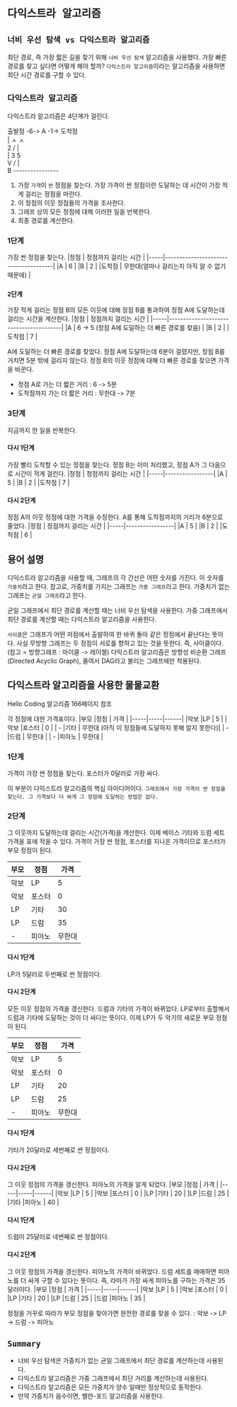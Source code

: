 # `다익스트라 알고리즘`

## `너비 우선 탐색 vs 다익스트라 알고리즘`
최단 경로, 즉 가장 짧은 길을 찾기 위해 `너비 우선 탐색` 알고리즘을 사용했다.
가장 빠른 경로를 찾고 싶다면 어떻게 해야 할까?
`다익스트라 알고리즘`이라는 알고리즘을 사용하면 최단 시간 경로를 구할 수 있다.

## `다익스트라 알고리즘`
다익스트라 알고리즘은 4단계가 걸린다.

출발점 -6-> A -1-> 도착점  
  |      ㅅ        ㅅ  
  2     /          |  
  |    3           5  
  V  /             |  
  B ----------------   

1. 가장 `가격`이 `싼` 정점을 찾는다. 가장 가격이 싼 정점이란 도달하는 데 시간이 가장 적게 걸리는 정점을 마란다.
2. 이 정점의 이웃 정점들의 가격을 조사한다.
3. 그래프 상의 모든 정점에 대해 이러한 일을 반복한다.
4. 최종 경로를 계산한다.

### 1단계
가장 싼 정점을 찾는다.
|정점  | 정점까지 걸리는 시간                      |
|-----|--------------------------------------|
|A    | 6                                    |
|B    | 2                                    |
|도착점 | 무한대(얼마나 걸리는지 아직 알 수 없기 때문에) |

### `2단계`
가장 적게 걸리는 정점 B의 모든 이웃에 대해 정점 B를 통과하여 정점 A에 도달하는데 걸리는 시간을 계산한다.
|정점  | 정점까지 걸리는 시간                        |
|-----|----------------------------------------|
|A    | 6 -> 5 (정점 A에 도덜하는 더 빠른 경로를 찾음)  |
|B    | 2                                      |
|도착점 | 7                                      |

A에 도달하는 더 빠른 경로를 찾았다.
정점 A에 도달하는데 6분이 걸렸지만, 정점 B를 거치면 5분 밖에 걸리지 않는다.
정점 B의 이웃 정점에 대해 더 빠른 경로를 찾으면 가격을 바꾼다.
* 정점 A로 가는 더 짧은 거리 : 6 -> 5분
* 도착점까지 가는 더 짧은 거리 : 무한대 -> 7분

### 3단계
지금까지 한 일을 반복한다.

#### 다시 1단계
가장 빨리 도착할 수 있는 정점을 찾는다.
정점 B는 이미 처리했고, 정점 A가 그 다음으로 시간이 적게 걸린다.
|정점  | 정점까지 걸리는 시간 |
|-----|-----------------|
|A    | 5               |
|B    | 2               |
|도착점 | 7               |

#### 다시 2단계
정점 A의 이웃 정점에 대한 가격을 수정한다.
A를 통해 도작점까지의 거리가 6분으로 줄었다.
|정점  | 정점까지 걸리는 시간 |
|-----|-----------------|
|A    | 5               |
|B    | 2               |
|도착점 | 6               |

## 용어 설명
디익스트라 알고리즘을 사용할 때, 그래프의 각 간선은 어떤 숫자를 가진다.
이 숫자를 `가중치`라고 한다.
참고로, 가중치를 가지는 그래프는 `가중 그래프`라고 한다.
가중치가 없는 그래프는 `균일 그래프`라고 한다.

균일 그래프에서 최단 경로를 계산할 때는 너비 우선 탐색을 사용한다.
가중 그래프에서 최단 경로를 계산할 때는 다익스트라 알고리즘을 사용한다.

`사이클`은 그래프가 어떤 저점에서 출발하여 한 바퀴 돌아 같은 정점에서 끝난다는 뜻이다.
사실 무방향 그래프는 두 정점이 서로를 향하고 있는 것을 뜻한다. 즉, 사이클이다.
(참고 = 방향그래프 : 마이클 -> 레이첼)
다익스트라 알고리즘은 방향성 비순환 그래프(Directed Acyclic Graph), 줄여서 DAG라고 불리는 그래프에만 적용된다.

## 다익스트라 알고리즘을 사용한 물물교환
Hello Coding 알고리즘 166페이지 참조

각 정점에 대한 가격표이다.
|부모  |정점  | 가격  |
|-----|-----|------|
|악보  |LP   | 5    |
|악보  |포스터 | 0    |
| -   |기타  | 무한대 (아직 이 정점들에 도달하지 못해 알지 못한다)|
| -   |드럼  | 무한대 |
| -   |피아노 | 무한대 |

### 1단계
가격이 가장 싼 정점을 찾는다.
포스터가 0달러로 가장 싸다.

이 부분이 다익스트라 알고리즘의 핵심 아이디어이다.
`그래프에서 가장 가격이 싼 정점을 찾는다. 그 가격보다 더 싸게 그 정점에 도달하는 방법은 없다.`

### 2단계
그 이웃까지 도달하는데 걸리는 시간(가격)을 계산한다.
이제 베이스 기타와 드럼 세트 가격을 표에 적을 수 있다.
가격이 가장 싼 정점, 포스터를 지나온 가격이므로 포스터가 부모 정점이 된다.

|부모  |정점  | 가격  |
|-----|-----|------|
|악보  |LP   | 5    |
|악보  |포스터 | 0    |
|LP   |기타  | 30   |
|LP   |드럼  | 35   |
| -   |피아노 | 무한대 |

#### 다시 1단계
LP가 5달러로 두번째로 싼 정점이다.

#### 다시 2단계
모든 이웃 정점의 가격을 갱신한다.
드럼과 기타의 가격이 바뀌었다.
LP로부터 출할해서 드럼과 기타에 도달하는 것이 더 싸다는 뜻이다.
이제 LP가 두 악기의 새로운 부모 정점이 된다.

|부모  |정점  | 가격  |
|-----|-----|------|
|악보  |LP   | 5    |
|악보  |포스터 | 0    |
|LP   |기타  | 20   |
|LP   |드럼  | 25   |
| -   |피아노 | 무한대 |

#### 다시 1단계
기타가 20달러로 세번째로 싼 정점이다.

#### 다시 2단계
그 이웃 정점의 가격을 갱신한다.
피아노의 가격을 알게 되었다.
|부모  |정점  | 가격  |
|-----|-----|------|
|악보  |LP   | 5    |
|악보  |포스터 | 0    |
|LP   |기타  | 20   |
|LP   |드럼  | 25   |
|기타  |피아노 | 40   |

#### 다시 1단계
드럼이 25달러로 네번째로 싼 정점이다.

#### 다시 2단계
그 이웃 정점의 가격을 갱신한다.
피아노의 가격이 바뀌었다.
드럼 세트를 매매하면 피아노를 더 싸게 구할 수 있다는 뜻이다.
즉, 라마가 가장 싸게 피아노를 구하는 가격은 35달러이다.
|부모  |정점  | 가격  |
|-----|-----|------|
|악보  |LP   | 5    |
|악보  |포스터 | 0    |
|LP   |기타  | 20   |
|LP   |드럼  | 25   |
|드럼  |피아노 | 35   |

정점을 거꾸로 따라가 부모 정점을 찾아가면 완전한 경로를 찾을 수 있다.
: 악보 -> LP -> 드럼 -> 피아노

## `Summary`
* 너비 우선 탐색은 가중치가 없는 균일 그래프에서 최단 경로를 계산하는데 사용된다.
* 다익스트라 알고리즘은 가중 그래프에서 최단 거리를 계산하는데 사용된다.
* 다익스트라 알고리즘은 모든 가중치가 양수 일때만 정상적으로 동작한다.
* 만약 가중치가 음수이면, 벨만-포드 알고리즘을 사용한다.